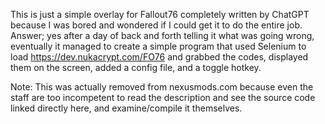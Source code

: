 This is just a simple overlay for Fallout76 completely written by ChatGPT because I was bored and wondered if I could get it to do the entire job.
Answer; yes after a day of back and forth telling it what was going wrong, eventually it managed to create a simple program that used Selenium to load https://dev.nukacrypt.com/FO76
and grabbed the codes, displayed them on the screen, added a config file, and a toggle hotkey.


Note: This was actually removed from nexusmods.com because even the staff are too incompetent to read the description and see the source code linked directly here, and examine/compile it themselves.
